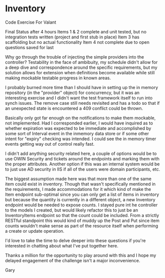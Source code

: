 # Inventory
Code Exercise For Valant

Final Status after 4 hours
Items 1 & 2 complete and unit tested, but no integration tests written (project and first stub in place)
Item 3 has scaffolding but no actual functionality
Item 4 not complete due to open questions saved for last

Why go through the trouble of injecting the simple providers into the controller?
Testability in the face of ambibuity, my schedule didn't allow for a deep dive and correspondence around the specific requirements, but my solution allows for extension when definitions become available while still making mockable testable progress in known areas.

I probably burned more time than I should have in setting up the in memory repository (in the "provider" object) for concurrency, but it was an interesting exercise and I didn't want the test framework itself to run into synch issues. The remove case still needs revisited and has a todo so that if an unexpected state is encountered a 409 conflict could be thrown.

Basically only got far enough on the notifications to make them mockable, not implemented. Had I corresponded earlier, I would have inquired as to whether expiration was expected to be immediate and accomplished by some sort of Interval event in the inmemory data store or if some other intent for "expiry" checking was intended. I could see the in memory timer events getting way out of control really fast.

I didn't add anything security related here, a couple of options would be to use OWIN Security and tickets around the endpoints and marking them with the proper attributes. Another option if this was an internal system would be to just use AD security in IIS if all of the users were domain participants, etc.

The biggest assumption made here was that more than one of the same item could exist in inventory. Though that wasn't specifically mentioned in the requirements, I made accommodations for it which kind of make the Item endpoint sub-optimal since you can only get a list of items in inventory but because the quantity is currently in a different object, a new Inventory endpoint would be needed to expose counts. I stayed pure int he controller to the models I created, but would likely refactor this to just be an InventoryItems endpoint so that the count could be included. From a strictly RESTful standpoint this would kind of muddy up the Post and Put since item counts wouldn't make sense as part of the resource itself when performing a create or update operation.

I'd love to take the time to delve deeper into these questions if you're interested in chatting about what I've put together here.

Thanks a million for the opportunity to play around with this and I hope my delayed engagement of the challenge isn't a major inconvenience.

Gary

